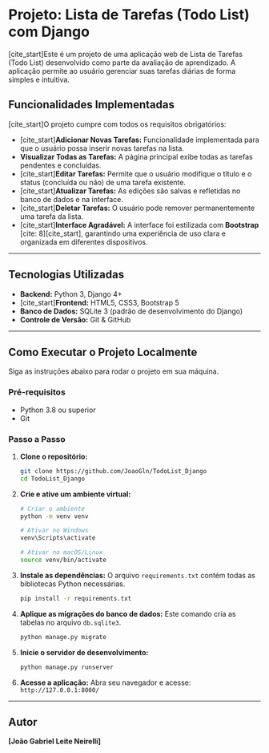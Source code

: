 # Projeto: Lista de Tarefas (Todo List) com Django

[cite_start]Este é um projeto de uma aplicação web de Lista de Tarefas (Todo List) desenvolvido como parte da avaliação de aprendizado. A aplicação permite ao usuário gerenciar suas tarefas diárias de forma simples e intuitiva.

## Funcionalidades Implementadas

[cite_start]O projeto cumpre com todos os requisitos obrigatórios:

* [cite_start]**Adicionar Novas Tarefas:** Funcionalidade implementada para que o usuário possa inserir novas tarefas na lista.
* **Visualizar Todas as Tarefas:** A página principal exibe todas as tarefas pendentes e concluídas.
* [cite_start]**Editar Tarefas:** Permite que o usuário modifique o título e o status (concluída ou não) de uma tarefa existente.
* [cite_start]**Atualizar Tarefas:** As edições são salvas e refletidas no banco de dados e na interface.
* [cite_start]**Deletar Tarefas:** O usuário pode remover permanentemente uma tarefa da lista.
* [cite_start]**Interface Agradável:** A interface foi estilizada com **Bootstrap** [cite: 8][cite_start], garantindo uma experiência de uso clara e organizada em diferentes dispositivos.

---

## Tecnologias Utilizadas

* **Backend:** Python 3, Django 4+
* [cite_start]**Frontend:** HTML5, CSS3, Bootstrap 5 
* **Banco de Dados:** SQLite 3 (padrão de desenvolvimento do Django)
* **Controle de Versão:** Git & GitHub

---

## Como Executar o Projeto Localmente

Siga as instruções abaixo para rodar o projeto em sua máquina.

### Pré-requisitos

* Python 3.8 ou superior
* Git

### Passo a Passo

1.  **Clone o repositório:**
    ```bash
    git clone https://github.com/JoaoGln/TodoList_Django
    cd TodoList_Django
    ```

2.  **Crie e ative um ambiente virtual:**
    ```bash
    # Criar o ambiente
    python -m venv venv

    # Ativar no Windows
    venv\Scripts\activate

    # Ativar no macOS/Linux
    source venv/bin/activate
    ```

3.  **Instale as dependências:**
    O arquivo `requirements.txt` contém todas as bibliotecas Python necessárias.
    ```bash
    pip install -r requirements.txt
    ```

4.  **Aplique as migrações do banco de dados:**
    Este comando cria as tabelas no arquivo `db.sqlite3`.
    ```bash
    python manage.py migrate
    ```

5.  **Inicie o servidor de desenvolvimento:**
    ```bash
    python manage.py runserver
    ```

6.  **Acesse a aplicação:**
    Abra seu navegador e acesse: `http://127.0.0.1:8000/`

---

## Autor

**[João Gabriel Leite Neirelli]**